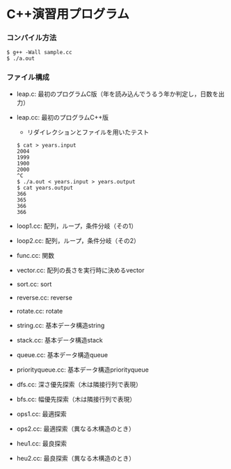 # C++演習用プログラム
### コンパイル方法

```
$ g++ -Wall sample.cc
$ ./a.out
```

### ファイル構成
- leap.c: 最初のプログラムC版（年を読み込んでうるう年か判定し，日数を出力）
- leap.cc: 最初のプログラムC++版
  - リダイレクションとファイルを用いたテスト

  ```
  $ cat > years.input
  2004
  1999
  1900
  2000
  ^C
  $ ./a.out < years.input > years.output
  $ cat years.output
  366
  365
  366
  366
  ```

- loop1.cc: 配列，ループ，条件分岐（その1）
- loop2.cc: 配列，ループ，条件分岐（その2）
- func.cc: 関数
- vector.cc: 配列の長さを実行時に決めるvector
- sort.cc: sort
- reverse.cc: reverse
- rotate.cc: rotate
- string.cc: 基本データ構造string
- stack.cc: 基本データ構造stack
- queue.cc: 基本データ構造queue
- priorityqueue.cc: 基本データ構造priorityqueue
- dfs.cc: 深さ優先探索（木は隣接行列で表現）
- bfs.cc: 幅優先探索（木は隣接行列で表現）
- ops1.cc: 最適探索
- ops2.cc: 最適探索（異なる木構造のとき）
- heu1.cc: 最良探索
- heu2.cc: 最良探索（異なる木構造のとき）
